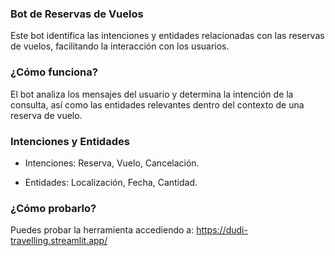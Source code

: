 ### Bot de Reservas de Vuelos

Este bot identifica las intenciones y entidades relacionadas con las reservas de vuelos, facilitando la interacción con los usuarios.

### ¿Cómo funciona?

El bot analiza los mensajes del usuario y determina la intención de la consulta, así como las entidades relevantes dentro del contexto de una reserva de vuelo.

### Intenciones y Entidades

- Intenciones: Reserva, Vuelo, Cancelación.

- Entidades: Localización, Fecha, Cantidad.

### ¿Cómo probarlo?

Puedes probar la herramienta accediendo a:
https://dudi-travelling.streamlit.app/
